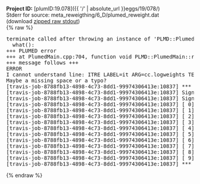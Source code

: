 **Project ID:** [plumID:19.078]({{ '/' | absolute_url }}eggs/19/078/)  
Stderr for source:  meta_reweigthing/6_D/plumed_reweight.dat   
(download [zipped raw stdout](plumed_reweight.dat.plumed_master.stdout.txt.zip))  
{% raw %}
<pre>
terminate called after throwing an instance of 'PLMD::Plumed::ExceptionError'
  what():  
+++ PLUMED error
+++ at PlumedMain.cpp:704, function void PLMD::PlumedMain::readInputWords(const std::vector<std::__cxx11::basic_string<char> >&)
+++ message follows +++
ERROR
I cannot understand line: ITRE LABEL=it ARG=cc.logweights TEMP=1 MAXITER=10
Maybe a missing space or a typo?
[travis-job-8788fb13-4898-4c73-8dd1-99974306413e:10837] *** Process received signal ***
[travis-job-8788fb13-4898-4c73-8dd1-99974306413e:10837] Signal: Aborted (6)
[travis-job-8788fb13-4898-4c73-8dd1-99974306413e:10837] Signal code:  (-6)
[travis-job-8788fb13-4898-4c73-8dd1-99974306413e:10837] [ 0] /lib/x86_64-linux-gnu/libc.so.6(+0x354b0)[0x7f7a3e4bd4b0]
[travis-job-8788fb13-4898-4c73-8dd1-99974306413e:10837] [ 1] /lib/x86_64-linux-gnu/libc.so.6(gsignal+0x38)[0x7f7a3e4bd428]
[travis-job-8788fb13-4898-4c73-8dd1-99974306413e:10837] [ 2] /lib/x86_64-linux-gnu/libc.so.6(abort+0x16a)[0x7f7a3e4bf02a]
[travis-job-8788fb13-4898-4c73-8dd1-99974306413e:10837] [ 3] /usr/lib/x86_64-linux-gnu/libstdc++.so.6(_ZN9__gnu_cxx27__verbose_terminate_handlerEv+0x16d)[0x7f7a3eaf784d]
[travis-job-8788fb13-4898-4c73-8dd1-99974306413e:10837] [ 4] /usr/lib/x86_64-linux-gnu/libstdc++.so.6(+0x8d6b6)[0x7f7a3eaf56b6]
[travis-job-8788fb13-4898-4c73-8dd1-99974306413e:10837] [ 5] /usr/lib/x86_64-linux-gnu/libstdc++.so.6(+0x8d701)[0x7f7a3eaf5701]
[travis-job-8788fb13-4898-4c73-8dd1-99974306413e:10837] [ 6] /usr/lib/x86_64-linux-gnu/libstdc++.so.6(__cxa_rethrow+0x49)[0x7f7a3eaf5969]
[travis-job-8788fb13-4898-4c73-8dd1-99974306413e:10837] [ 7] plumed_master[0x40a072]
[travis-job-8788fb13-4898-4c73-8dd1-99974306413e:10837] [ 8] /lib/x86_64-linux-gnu/libc.so.6(__libc_start_main+0xf0)[0x7f7a3e4a8830]
[travis-job-8788fb13-4898-4c73-8dd1-99974306413e:10837] [ 9] plumed_master[0x40a0e9]
[travis-job-8788fb13-4898-4c73-8dd1-99974306413e:10837] *** End of error message ***
</pre>
{% endraw %}
